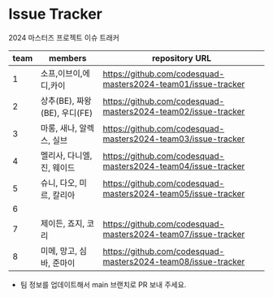 # Issue Tracker

2024 마스터즈 프로젝트 이슈 트래커

| team | members                | repository URL                                                |
| ---- |------------------------|---------------------------------------------------------------|
| 1    | 소프,이브이,에디,카이           | https://github.com/codesquad-masters2024-team01/issue-tracker |
| 2    | 상추(BE), 짜왕(BE), 우디(FE) | https://github.com/codesquad-masters2024-team02/issue-tracker |
| 3    | 마롱, 새나, 알렉스, 실브        | https://github.com/codesquad-masters2024-team03/issue-tracker |
| 4    | 멜리사, 다니엘, 진, 웨이드       | https://github.com/codesquad-masters2024-team04/issue-tracker |
| 5    | 슈니, 다오, 미르, 칼리아        | https://github.com/codesquad-masters2024-team05/issue-tracker |
| 6    |                        |                                                               |
| 7    | 제이든, 죠지, 코리            | https://github.com/codesquad-masters2024-team07/issue-tracker |
| 8    | 미메, 망고, 심바, 준마이        | https://github.com/codesquad-masters2024-team08/issue-tracker |

- 팀 정보를 업데이트해서 main 브랜치로 PR 보내 주세요.